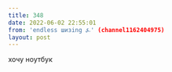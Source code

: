```yaml
---
title: 348
date: 2022-06-02 22:55:01
from: 'endless шизing ⍼' (channel1162404975)
layout: post
---
```


хочу ноутбук
